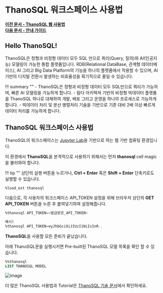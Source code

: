 # __ThanoSQL 워크스페이스 사용법__ 

**[이전 문서 - ThanoSQL 웹 사용법](/quick_start/how_to_use_ThanoSQL/)** <br>**[다음 문서 - 안내 가이드](/quick_start/algorithm_list/)**

## __Hello ThanoSQL!__

ThanoSQL은 정형과 비정형 데이터 모두 SQL 만으로 쿼리(Query, 질의)와 AI(인공지능) 모델링이 가능한 통합 플랫폼입니다. RDB(Relational DataBase, 관계형 데이터베이스), AI 그리고 BIg Data Platform의 기능을 하나의 플랫폼에서 적용할 수 있으며, AI 기반의 디지털 전환시 발생하는 비효율성을 획기적으로 줄일 수 있습니다. 

!!! summary "" 
    - ThanoSQL은 정형과 비정형 데이터 모두 SQL만으로 쿼리가 가능하며, 빠른 AI 모델링을 가능하게 합니다. 
    - 람다 아키텍쳐 기반의 비정형 빅데이터 플랫폼을 ThanoSQL 하나로 대체하여 개발, 배포 그리고 운영을 하나의 프로세스로 가능하게 합니다. 
    - 빅데이터 처리 및 분선 병렬처리 기술을 기반으로 기존 대비 2배 이상 빠르게 데이터 처리를 가능하게 합니다. 

## __ThanoSQL 워크스페이스 사용법__ 

ThanoSQL의 워크스페이스는 [Jupyter Lab](https://github.com/jupyterlab/jupyterlab)을 기반으로 하는 웹 기반 컴퓨팅 환경입니다.

이 환경에서 **ThanoSQL**을 본격적으로 사용하기 위해서는 먼저 **thanosql** cell magic을 불러와야 합니다.

!!! tip ""
    상단의 실행 버튼을 누르거나, **Ctrl + Enter** 혹은 **Shift + Enter** 단축키로도 실행할 수 있습니다.

```sql
%load_ext thanosql
```
다음으로, 각 사용자의 워크스페이스 API_TOKEN 설정을 위해 브라우저 상단의 **GET API_TOKEN** 버튼을 누른 후 붙여넣기하여 설정해줍니다. 

```sql
%thanosql API_TOKEN=<발급받은_API_TOKEN>

예시)
%thanosql API_TOKEN=eyJhbGciOiJIUzI1NiIsInR..
```

**ThanoSQL**을 사용할 모든 준비가 끝났습니다.

아래 ThanoSQL문을 실행시키면 Pre-built된 ThanoSQL 모델 목록을 확인 할 수 있습니다.

```sql
%%thanosql
LIST THANOSQL MODEL
```

![image](/img/how_to_use_ThanoSQL/img6.png)

더 많은 ThanoSQL 사용법과 Tutorial은 [ThanoSQL 기술 문서](https://docs.thanosql.ai)에서 확인하세요.